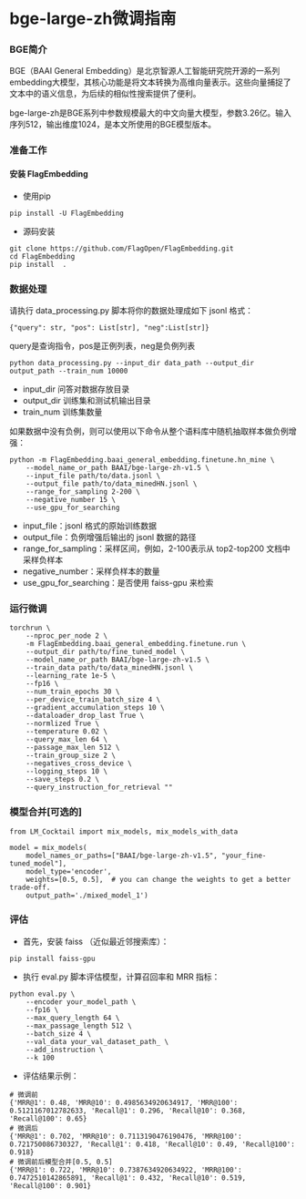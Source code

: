 # bge-large-zh微调指南

### BGE简介

BGE（BAAI General Embedding）是北京智源人工智能研究院开源的一系列embedding大模型，其核心功能是将文本转换为高维向量表示。这些向量捕捉了文本中的语义信息，为后续的相似性搜索提供了便利。

bge-large-zh是BGE系列中参数规模最大的中文向量大模型，参数3.26亿。输入序列512，输出维度1024，是本文所使用的BGE模型版本。

### 准备工作

#### 安装 FlagEmbedding
- 使用pip
```
pip install -U FlagEmbedding
```

- 源码安装
```
git clone https://github.com/FlagOpen/FlagEmbedding.git
cd FlagEmbedding
pip install  .
```
### 数据处理
请执行 data_processing.py 脚本将你的数据处理成如下 jsonl 格式：
```
{"query": str, "pos": List[str], "neg":List[str]}
```
query是查询指令，pos是正例列表，neg是负例列表

```
python data_processing.py --input_dir data_path --output_dir output_path --train_num 10000
```
- input_dir 问答对数据存放目录
- output_dir 训练集和测试机输出目录
- train_num 训练集数量

如果数据中没有负例，则可以使用以下命令从整个语料库中随机抽取样本做负例增强：
```
python -m FlagEmbedding.baai_general_embedding.finetune.hn_mine \
    --model_name_or_path BAAI/bge-large-zh-v1.5 \
    --input_file path/to/data.jsonl \
    --output_file path/to/data_minedHN.jsonl \
    --range_for_sampling 2-200 \
    --negative_number 15 \
    --use_gpu_for_searching 
```
- input_file：jsonl 格式的原始训练数据
- output_file：负例增强后输出的 jsonl 数据的路径
- range_for_sampling：采样区间，例如，2-100表示从 top2-top200 文档中采样负样本
- negative_number：采样负样本的数量
- use_gpu_for_searching：是否使用 faiss-gpu 来检索

### 运行微调
```
torchrun \
    --nproc_per_node 2 \
    -m FlagEmbedding.baai_general_embedding.finetune.run \
    --output_dir path/to/fine_tuned_model \
    --model_name_or_path BAAI/bge-large-zh-v1.5 \
    --train_data path/to/data_minedHN.jsonl \
    --learning_rate 1e-5 \
    --fp16 \
    --num_train_epochs 30 \
    --per_device_train_batch_size 4 \
    --gradient_accumulation_steps 10 \
    --dataloader_drop_last True \
    --normlized True \
    --temperature 0.02 \
    --query_max_len 64 \
    --passage_max_len 512 \
    --train_group_size 2 \
    --negatives_cross_device \
    --logging_steps 10 \
    --save_steps 0.2 \
    --query_instruction_for_retrieval ""
```
### 模型合并[可选的]
```
from LM_Cocktail import mix_models, mix_models_with_data

model = mix_models(
    model_names_or_paths=["BAAI/bge-large-zh-v1.5", "your_fine-tuned_model"], 
    model_type='encoder', 
    weights=[0.5, 0.5],  # you can change the weights to get a better trade-off.
    output_path='./mixed_model_1')
```
### 评估
- 首先，安装 faiss （近似最近邻搜索库）：
```
pip install faiss-gpu
```
- 执行 eval.py 脚本评估模型，计算召回率和 MRR 指标：
```
python eval.py \
    --encoder your_model_path \
    --fp16 \
    --max_query_length 64 \
    --max_passage_length 512 \
    --batch_size 4 \
    --val_data your_val_dataset_path_ \
    --add_instruction \
    --k 100
```
- 评估结果示例：
```
# 微调前
{'MRR@1': 0.48, 'MRR@10': 0.4985634920634917, 'MRR@100': 0.5121167012782633, 'Recall@1': 0.296, 'Recall@10': 0.368, 'Recall@100': 0.65}
# 微调后
{'MRR@1': 0.702, 'MRR@10': 0.7113190476190476, 'MRR@100': 0.721750086730327, 'Recall@1': 0.418, 'Recall@10': 0.49, 'Recall@100': 0.918}
# 微调前后模型合并[0.5, 0.5]
{'MRR@1': 0.722, 'MRR@10': 0.7387634920634922, 'MRR@100': 0.7472510142865891, 'Recall@1': 0.432, 'Recall@10': 0.519, 'Recall@100': 0.901}
```